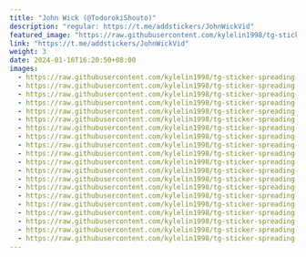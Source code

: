 ```yaml
---
title: "John Wick (@TodorokiShouto)"
description: "regular: https://t.me/addstickers/JohnWickVid"
featured_image: "https://raw.githubusercontent.com/kylelin1998/tg-sticker-spreading-worldwide-images/main/img/dcb0b876-0c2f-4b61-b79a-df52b2cb8424.jpg"
link: "https://t.me/addstickers/JohnWickVid"
weight: 3
date: 2024-01-16T16:20:50+08:00
images:
  - https://raw.githubusercontent.com/kylelin1998/tg-sticker-spreading-worldwide-images/main/img/dcb0b876-0c2f-4b61-b79a-df52b2cb8424.jpg
  - https://raw.githubusercontent.com/kylelin1998/tg-sticker-spreading-worldwide-images/main/img/2b87d371-194d-478c-b2b8-91e4a45d5237.jpg
  - https://raw.githubusercontent.com/kylelin1998/tg-sticker-spreading-worldwide-images/main/img/d70a83d7-856b-4453-8020-5f1ef351256a.jpg
  - https://raw.githubusercontent.com/kylelin1998/tg-sticker-spreading-worldwide-images/main/img/fb3fb0fe-85b1-4074-beaf-b6766f835708.jpg
  - https://raw.githubusercontent.com/kylelin1998/tg-sticker-spreading-worldwide-images/main/img/8eb59a86-5e79-4f4e-9429-8ffd5905cad0.jpg
  - https://raw.githubusercontent.com/kylelin1998/tg-sticker-spreading-worldwide-images/main/img/4f8d2bb0-75c4-4468-90ce-94a36706e087.jpg
  - https://raw.githubusercontent.com/kylelin1998/tg-sticker-spreading-worldwide-images/main/img/8f9774ac-b68f-46ac-a9ed-2065c01cb057.jpg
  - https://raw.githubusercontent.com/kylelin1998/tg-sticker-spreading-worldwide-images/main/img/d80ef777-95d3-4120-8649-4deb30fe266b.jpg
  - https://raw.githubusercontent.com/kylelin1998/tg-sticker-spreading-worldwide-images/main/img/55c27f1c-2bc0-4c6b-971d-e2da252e7f5e.jpg
  - https://raw.githubusercontent.com/kylelin1998/tg-sticker-spreading-worldwide-images/main/img/f3d706c5-f44d-4946-8e99-69a20d202368.jpg
  - https://raw.githubusercontent.com/kylelin1998/tg-sticker-spreading-worldwide-images/main/img/2d8403a1-3b87-4a2b-b5e5-f8634018db24.jpg
  - https://raw.githubusercontent.com/kylelin1998/tg-sticker-spreading-worldwide-images/main/img/4cdd5893-67ad-43b0-8d9f-3b05eff943c1.jpg
  - https://raw.githubusercontent.com/kylelin1998/tg-sticker-spreading-worldwide-images/main/img/b523e9f3-0c86-4dbe-b528-71c789782916.jpg
  - https://raw.githubusercontent.com/kylelin1998/tg-sticker-spreading-worldwide-images/main/img/71d81a47-71b7-48cd-9b2a-52f880883f3e.jpg
  - https://raw.githubusercontent.com/kylelin1998/tg-sticker-spreading-worldwide-images/main/img/fe674505-1a9f-47a4-8318-fdb36d5a6527.jpg
  - https://raw.githubusercontent.com/kylelin1998/tg-sticker-spreading-worldwide-images/main/img/def17b00-bc97-43be-819d-9dd6ee80ff5e.jpg
  - https://raw.githubusercontent.com/kylelin1998/tg-sticker-spreading-worldwide-images/main/img/87484e53-c5bd-4c61-b167-f604b9e233f5.jpg
  - https://raw.githubusercontent.com/kylelin1998/tg-sticker-spreading-worldwide-images/main/img/5ce33340-5c82-461f-a588-b003e91fa494.jpg
  - https://raw.githubusercontent.com/kylelin1998/tg-sticker-spreading-worldwide-images/main/img/95787711-66c4-4507-867b-eb40cc3faffc.jpg
  - https://raw.githubusercontent.com/kylelin1998/tg-sticker-spreading-worldwide-images/main/img/c65624dc-04aa-4159-a89b-1dcdd5b48317.jpg
---
```

